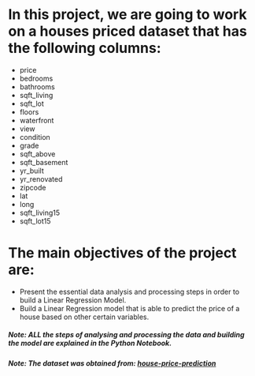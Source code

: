 # In this project, we are going to work on a houses priced dataset that has the following columns:
- price 	
- bedrooms 	
- bathrooms 	
- sqft_living 	
- sqft_lot 	
- floors
- waterfront
- view 
- condition
- grade 
- sqft_above 
- sqft_basement 
- yr_built 
- yr_renovated 
- zipcode
- lat 
- long 
- sqft_living15 
- sqft_lot15


# The main objectives of the project are:
- Present the essential data analysis and processing steps in order to build a Linear Regression Model.
- Build a Linear Regression model that is able to predict the price of a house based on other certain variables.




##### Note: ALL the steps of analysing and processing the data and building  the model are explained in the Python Notebook.

##### Note: The dataset was obtained from: [house-price-prediction](https://github.com/Shreyas3108/house-price-prediction)
 
 
 
